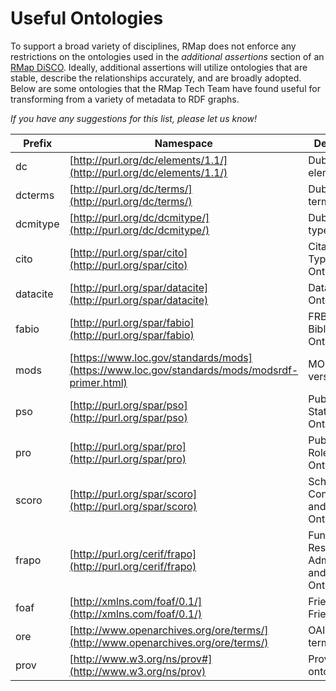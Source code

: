 
# Useful Ontologies

To support a broad variety of disciplines, RMap does not enforce any restrictions on the ontologies used in the  _additional assertions_  section of an  [RMap DiSCO](../api/disco-media-type.md). Ideally, additional assertions will utilize ontologies that are stable, describe the relationships accurately, and are broadly adopted. Below are some ontologies that the RMap Tech Team have found useful for transforming from a variety of metadata to RDF graphs.

_If you have any suggestions for this list, please let us know!_

| Prefix |  Namespace | Description |
|--------|------------|-------------|
| dc | [http://purl.org/dc/elements/1.1/](http://purl.org/dc/elements/1.1/) | Dublin Core elements |
| dcterms | [http://purl.org/dc/terms/](http://purl.org/dc/terms/) | Dublin Core terms |
| dcmitype | [http://purl.org/dc/dcmitype/](http://purl.org/dc/dcmitype/) | Dublin Core types | 
| cito | [http://purl.org/spar/cito](http://purl.org/spar/cito) | Citation Typing Ontology |
| datacite | [http://purl.org/spar/datacite](http://purl.org/spar/datacite) | DataCite Ontology |
| fabio | [http://purl.org/spar/fabio](http://purl.org/spar/fabio) | FRBR-aligned Bibliographic Ontology |
| mods | [https://www.loc.gov/standards/mods](https://www.loc.gov/standards/mods/modsrdf-primer.html) | MODS (RDF version) |
| pso | [http://purl.org/spar/pso](http://purl.org/spar/pso) | Publishing Status Ontology |
| pro | [http://purl.org/spar/pro](http://purl.org/spar/pro) | Publishing Roles Ontology |
| scoro | [http://purl.org/spar/scoro](http://purl.org/spar/scoro) | Scholarly Contributions and Roles Ontology |
| frapo | [http://purl.org/cerif/frapo](http://purl.org/cerif/frapo) | Funding, Research Administration and Projects Ontology | 
| foaf | [http://xmlns.com/foaf/0.1/](http://xmlns.com/foaf/0.1/) | Friend of a Friend |
| ore | [http://www.openarchives.org/ore/terms/](http://www.openarchives.org/ore/terms/) | OAI-ORE terms |
| prov | [http://www.w3.org/ns/prov#](http://www.w3.org/ns/prov) | Provenance ontology |